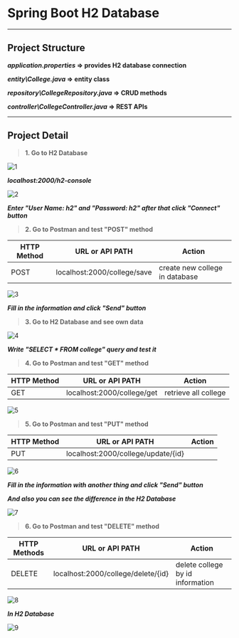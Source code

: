 # Spring Boot H2 Database

---

## Project Structure 

**_application.properties_ => provides H2 database connection**

**_entity\College.java_ => entity class**

**_repository\CollegeRepository.java_ => CRUD methods**

**_controller\CollegeController.java_ => REST APIs**

---

## Project Detail

>**1. Go to H2 Database**

![1](https://github.com/Furkan-Boncuk/Spring-Boot-H2-Database/assets/114020260/2b5d8447-39cb-46b5-a09e-2c292656503b)


_**localhost:2000/h2-console**_

![2](https://github.com/Furkan-Boncuk/Spring-Boot-H2-Database/assets/114020260/22aa58bb-6594-42dc-9ef8-8fcfd62a335b)


_**Enter "User Name: h2" and  "Password: h2" after that click "Connect" button**_

>**2. Go to Postman and test "POST" method**

| HTTP Method | URL or API PATH                    | Action                           |
|-------------|------------------------------------|----------------------------------|
| POST        | localhost:2000/college/save        | create new college in database   |

![3](https://github.com/Furkan-Boncuk/Spring-Boot-H2-Database/assets/114020260/b829bfdd-a10d-42cf-a1d9-309e2dbd749b)


_**Fill in the information and click "Send" button**_

>**3. Go to H2 Database and see own data**

![4](https://github.com/Furkan-Boncuk/Spring-Boot-H2-Database/assets/114020260/e77d904c-1a17-420a-8a32-9a8ed67f747d)


_**Write "SELECT * FROM college" query and test it**_

>**4. Go to Postman and test "GET" method**

| HTTP Method | URL or API PATH                    | Action                       |
|-------------|------------------------------------|------------------------------|
| GET         | localhost:2000/college/get         | retrieve all college         |

![5](https://github.com/Furkan-Boncuk/Spring-Boot-H2-Database/assets/114020260/bbd286e4-cb6b-48f4-87d2-504c27b96c3c)


>**5. Go to Postman and test "PUT" method**

| HTTP Method | URL or API PATH                    | Action                           |
|-------------|------------------------------------|----------------------------------|
| PUT         | localhost:2000/college/update/{id} |                                  |

![6](https://github.com/Furkan-Boncuk/Spring-Boot-H2-Database/assets/114020260/1b8a3dea-0c9d-4063-b2aa-1e3af7aaed21)

_**Fill in the information with another thing and click "Send" button**_

_**And also you can see the difference in the H2 Database**_

![7](https://github.com/Furkan-Boncuk/Spring-Boot-H2-Database/assets/114020260/bad35eda-431a-4167-bf7b-5124a2c66a46)

>**6. Go to Postman and test "DELETE" method**

| HTTP Methods | URL or API PATH                    | Action                           |
|--------------|------------------------------------|----------------------------------|
| DELETE       | localhost:2000/college/delete/{id} | delete college by id information |

![8](https://github.com/Furkan-Boncuk/Spring-Boot-H2-Database/assets/114020260/c8110583-4f07-4863-a241-65973eeb3f2b)

_**In H2 Database**_

![9](https://github.com/Furkan-Boncuk/Spring-Boot-H2-Database/assets/114020260/3cd027c6-bbc9-4c71-ab6a-08036c2e9a48)


